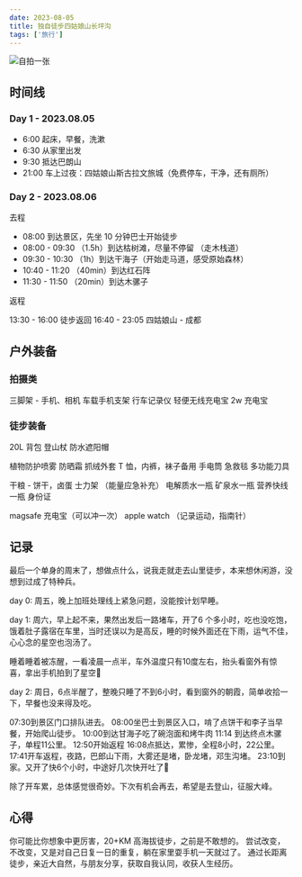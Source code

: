 ```yaml
---
date: 2023-08-05
title: 独自徒步四姑娘山长坪沟
tags: ['旅行']
---
```


![自拍一张](https://cdn.jsdelivr.net/gh/goby-ao/picgo@main/img/IMG_0365.jpeg)

## 时间线
### Day 1 - 2023.08.05

- 6:00 起床，早餐，洗漱
- 6:30 从家里出发
- 9:30 抵达巴朗山
- 21:00 车上过夜：四姑娘山斯古拉文旅城（免费停车，干净，还有厕所）

### Day 2 - 2023.08.06

去程

- 08:00 到达景区，先坐 10 分钟巴士开始徒步
- 08:00 - 09:30 （1.5h）到达枯树滩，尽量不停留 （走木栈道）
- 09:30 - 10:30 （1h）到达干海子（开始走马道，感受原始森林）
- 10:40 - 11:20 （40min）到达红石阵
- 11:30 - 11:50 （20min）到达木骡子

返程

13:30 - 16:00 徒步返回
16:40 - 23:05 四姑娘山 - 成都

## 户外装备

### 拍摄类

三脚架 - 手机、相机
车载手机支架
行车记录仪
轻便无线充电宝
2w 充电宝

### 徒步装备

20L 背包
登山杖
防水遮阳帽

植物防护喷雾
防晒霜
抓绒外套
T 恤，内裤，袜子备用
手电筒
急救毯
多功能刀具

干粮 - 饼干，卤蛋
士力架 （能量应急补充）
电解质水一瓶
矿泉水一瓶
营养快线一瓶
身份证

magsafe 充电宝（可以冲一次）
apple watch （记录运动，指南针）

## 记录

最后一个单身的周末了，想做点什么，说我走就走去山里徒步，本来想休闲游，没想到过成了特种兵。

day 0: 周五，晚上加班处理线上紧急问题，没能按计划早睡。

day 1: 周六，早上起不来，果然出发后一路堵车，开了6 个多小时，吃也没吃饱，饿着肚子露宿在车里，当时还误以为是高反，睡的时候外面还在下雨，运气不佳，心心念的星空也泡汤了。

睡着睡着被冻醒，一看凌晨一点半，车外温度只有10度左右，抬头看窗外有惊喜，拿出手机拍到了星空🌌

day 2: 周日，6点半醒了，整晚只睡了不到6小时，看到窗外的朝霞，简单收拾一下，早餐也没来得及吃。

07:30到景区门口排队进去。
08:00坐巴士到景区入口，啃了点饼干和李子当早餐，开始爬山徒步。
10:00到达甘海子吃了碗泡面和烤牛肉
11:14 到达终点木骡子，单程11公里。
12:50开始返程
16:08点抵达，累惨，全程8小时，22公里。
17:41开车返程，夜路，巴郎山下雨，大雾还是堵，卧龙堵，邓生沟堵。
23:10到家。又开了快6个小时，中途好几次快开吐了🤮

除了开车累，总体感觉很奇妙。下次有机会再去，希望是去登山，征服大峰。

## 心得

你可能比你想象中更厉害，20+KM 高海拔徒步，之前是不敢想的。
尝试改变，不改变，又是对自己日复一日的重复，躺在家里耍手机一天就过了。
通过长距离徒步，亲近大自然，与朋友分享，获取自我认同，收获人生经历。
